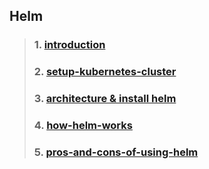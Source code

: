 ## Helm 

> ### 1. [introduction](https://github.com/lerndevops/helm-charts/blob/main/01-introduction/README.md)
> ### 2. [setup-kubernetes-cluster](https://github.com/lerndevops/helm-charts/blob/main/02-setup-kubernetes-cluster/README.md)
> ### 3. [architecture & install helm](https://github.com/lerndevops/helm-charts/blob/main/03-install-helm/README.md)
> ### 4. [how-helm-works](https://github.com/lerndevops/helm-charts/blob/main/01-introduction/how-helm-works.md)
> ### 5. [pros-and-cons-of-using-helm](https://github.com/lerndevops/helm-charts/blob/main/01-introduction/pros-and-cons-of-using-helm.md)









